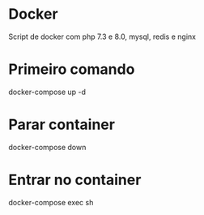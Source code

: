 # Docker

Script de docker com php 7.3 e 8.0, mysql, redis e nginx

# Primeiro comando

docker-compose up -d

# Parar container

docker-compose down

# Entrar no container

docker-compose exec <nome-container> sh

